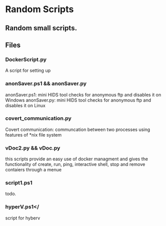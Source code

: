 # Random Scripts
Random small scripts. 
---
## Files
### DockerScript.py
A script for setting up 

### anonSaver.ps1 && anonSaver.py
anonSaver.ps1: mini HIDS tool checks for anonymous ftp and disables it on Windows 
anonSaver.py:  mini HIDS tool checks for anonymous ftp and disables it on Linux 

### covert_communication.py 
Covert communication: communcation between two processes using features of *nix file system

### vDoc2.py && vDoc.py
 this scripts provide an easy use of docker managment and gives the functionality of create, run, ping, interactive shell, stop and remove contaiers through a menue
### script1.ps1
todo.

### hyperV.ps1</
script for hyberv